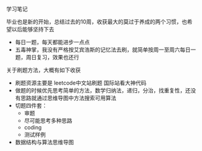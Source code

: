学习笔记

毕业也是新的开始，总结过去的10周，收获最大的莫过于养成的两个习惯，也希望以后能够坚持下去

- 每日一题，每天都能进步一点点
- 五毒神掌，我没有严格按艾宾浩斯的记忆法去刷，就简单按周一至周六每日一题，周日复习，效果也还行

关于刷题方法，大概有如下收获

- 刷题资源主要是 leetcode中文站刷题 国际站看大神代码
- 做题的时候优先思考简单的方法，数学归纳法，递归，分治，找重复性，还没有思路就通过思维导图中方法搜索可用算法
- 切题四件套：
    - 审题
    - 尽可能思考多种思路
    - coding
    - 测试样例
- 数据结构与算法思维导图
